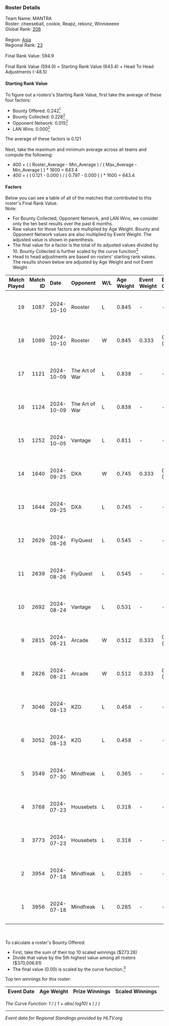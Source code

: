 ### Roster Details<br />
Team Name: MANTRA<br />
Roster: cheeseball, cookie, Reapz, rekonz, Winnieeeee<br />
Global Rank: [206](../../standings_global_2024_12_02.md)<br />
<br />
Region: [Asia]( ../../standings_asia_2024_12_02.md)<br />
Regional Rank: [23]( ../../standings_asia_2024_12_02.md)<br />
<br />
Final Rank Value:  594.9<br />
<br />
Final Rank Value (594.9) = Starting Rank Value (643.4) + Head To Head Adjustments (-48.5)<br />

#### Starting Rank Value<br />
To figure out a rosters's Starting Rank Value, first take the average of these four factors:<br />
- Bounty Offered: 0.242[<sup>1</sup>](#table2)
- Bounty Collected: 0.228[<sup>2</sup>](#table1)
- Opponent Network: 0.015[<sup>2</sup>](#table1)
- LAN Wins: 0.000[<sup>2</sup>](#table1)

The average of these factors is 0.121<br />
<br />
Next, take the maximum and minimum average across all teams and compute the following:<br />
- 400 + ( ( Roster_Average - Min_Average ) / ( Max_Average - Min_Average ) ) * 1600 = 643.4
- 400 + ( ( 0.121 - 0.000 ) / ( 0.797 - 0.000 ) ) * 1600 = 643.4


#### Factors<br />
Below you can see a table of all of the matches that contributed to this roster's Final Rank Value.<br />
Note:<br />

- For Bounty Collected, Opponent Network, and LAN Wins, we consider only the ten best results over the past 6 months.
- Raw values for those factors are multiplied by Age Weight. Bounty and Opponent Network values are also multiplied by Event Weight. The adjusted value is shown in parenthesis.
- The final value for a factor is the total of its adjusted values divided by 10. Bounty Collected is further scaled by the curve function[<sup>3</sup>](#curveFunction)
- Head to head adjustments are based on rosters' starting rank values. The results shown below are adjusted by Age Weight and not Event Weight
<span id="table1"></span><br />


| Match Played | Match ID | Date       | Opponent       | W/L | Age Weight | Event Weight | Bounty Collected | Opponent Network | LAN Wins  | H2H Adj. | Roster                                        |
| -: | -: | :- | :- | :- | :- | :- | :- | :- | :- | -: | :- |
|           19 |     1087 | 2024-10-10 | Rooster        | L   | 0.845      | -            | -                | -                | -         |    -9.16 | cheeseball, cookie, Reapz, rekonz, Winnieeeee |
|           18 |     1089 | 2024-10-10 | Rooster        | W   | 0.845      | 0.333        | 0.013 (0.004)    | 0.204 (0.058)    | 0 (0.000) |    17.89 | cheeseball, cookie, Reapz, rekonz, Winnieeeee |
|           17 |     1121 | 2024-10-09 | The Art of War | L   | 0.838      | -            | -                | -                | -         |    -8.63 | cheeseball, cookie, Reapz, rekonz, Winnieeeee |
|           16 |     1124 | 2024-10-09 | The Art of War | L   | 0.838      | -            | -                | -                | -         |    -9.22 | cheeseball, cookie, Reapz, rekonz, Winnieeeee |
|           15 |     1252 | 2024-10-05 | Vantage        | L   | 0.811      | -            | -                | -                | -         |   -16.07 | cheeseball, cookie, Reapz, rekonz, Winnieeeee |
|           14 |     1640 | 2024-09-25 | DXA            | W   | 0.745      | 0.333        | 0.001 (0.000)    | 0.161 (0.040)    | 0 (0.000) |    12.83 | cheeseball, cookie, Reapz, rekonz, Winnieeeee |
|           13 |     1644 | 2024-09-25 | DXA            | L   | 0.745      | -            | -                | -                | -         |   -10.77 | cheeseball, cookie, Reapz, rekonz, Winnieeeee |
|           12 |     2629 | 2024-08-26 | FlyQuest       | L   | 0.545      | -            | -                | -                | -         |    -0.19 | cheeseball, cookie, Reapz, rekonz, Winnieeeee |
|           11 |     2639 | 2024-08-26 | FlyQuest       | L   | 0.545      | -            | -                | -                | -         |    -0.19 | cheeseball, cookie, Reapz, rekonz, Winnieeeee |
|           10 |     2692 | 2024-08-24 | Vantage        | L   | 0.531      | -            | -                | -                | -         |   -10.58 | cheeseball, cookie, Reapz, rekonz, Winnieeeee |
|            9 |     2815 | 2024-08-21 | Arcade         | W   | 0.512      | 0.333        | 0.001 (0.000)    | 0.144 (0.025)    | 0 (0.000) |     8.30 | cheeseball, cookie, Reapz, rekonz, Winnieeeee |
|            8 |     2826 | 2024-08-21 | Arcade         | W   | 0.512      | 0.333        | 0.001 (0.000)    | 0.144 (0.025)    | 0 (0.000) |     8.68 | cheeseball, cookie, Reapz, rekonz, Winnieeeee |
|            7 |     3046 | 2024-08-13 | KZG            | L   | 0.458      | -            | -                | -                | -         |    -6.06 | cheeseball, cookie, mag1c, Reapz, Winnieeeee  |
|            6 |     3052 | 2024-08-13 | KZG            | L   | 0.458      | -            | -                | -                | -         |    -6.30 | cheeseball, cookie, mag1c, Reapz, Winnieeeee  |
|            5 |     3549 | 2024-07-30 | Mindfreak      | L   | 0.365      | -            | -                | -                | -         |    -3.77 | cheeseball, cookie, mag1c, Reapz, Winnieeeee  |
|            4 |     3768 | 2024-07-23 | Housebets      | L   | 0.318      | -            | -                | -                | -         |    -4.31 | cheeseball, cookie, mag1c, Reapz, Winnieeeee  |
|            3 |     3773 | 2024-07-23 | Housebets      | L   | 0.318      | -            | -                | -                | -         |    -4.43 | cheeseball, cookie, mag1c, Reapz, Winnieeeee  |
|            2 |     3954 | 2024-07-18 | Mindfreak      | L   | 0.285      | -            | -                | -                | -         |    -3.21 | cheeseball, cookie, mag1c, Reapz, Winnieeeee  |
|            1 |     3956 | 2024-07-18 | Mindfreak      | L   | 0.285      | -            | -                | -                | -         |    -3.29 | cheeseball, cookie, mag1c, Reapz, Winnieeeee  |

<br />
<span id="table2"></span><br />
To calculate a roster's Bounty Offered:<br />

- First, take the sum of their top 10 scaled winnings ($273.28)
- Divide that value by the 5th highest value among all rosters ($370,006.61)
- The final value (0.00) is scaled by the curve function.[<sup>3</sup>](#curveFunction)

Top ten winnings for this roster:<br />

| Event Date | Age Weight | Prize Winnings | Scaled Winnings |
| :- | -: | :- | :- |


<span id="curveFunction"></span>_The Curve Function: 1 / ( 1 + abs( log10( x ) ) )_<br />

---
_Event data for Regional Standings provided by HLTV.org_<br />
